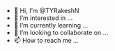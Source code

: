 - 👋 Hi, I’m @TYRakeshN
- 👀 I’m interested in ...
- 🌱 I’m currently learning ...
- 💞️ I’m looking to collaborate on ...
- 📫 How to reach me ...

<!---
TYRakeshN/TYRakeshN is a ✨ special ✨ repository because its `README.md` (this file) appears on your GitHub profile.
You can click the Preview link to take a look at your changes.
--->

